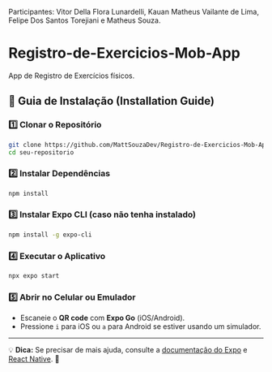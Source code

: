 
Participantes: Vitor Della Flora Lunardelli, Kauan Matheus Vailante de Lima, Felipe Dos Santos Torejiani e Matheus Souza.


# Registro-de-Exercicios-Mob-App
App de Registro de Exercícios físicos.

## 🚀 Guia de Instalação (Installation Guide)

### 1️⃣ Clonar o Repositório
```sh
git clone https://github.com/MattSouzaDev/Registro-de-Exercicios-Mob-App.git
cd seu-repositorio
```

### 2️⃣ Instalar Dependências
```sh
npm install
```

### 3️⃣ Instalar Expo CLI (caso não tenha instalado)
```sh
npm install -g expo-cli
```

### 4️⃣ Executar o Aplicativo
```sh
npx expo start
```

### 5️⃣ Abrir no Celular ou Emulador
- Escaneie o **QR code** com **Expo Go** (iOS/Android).
- Pressione `i` para iOS ou `a` para Android se estiver usando um simulador.

---

💡 **Dica:** Se precisar de mais ajuda, consulte a [documentação do Expo](https://docs.expo.dev/) e [React Native](https://reactnative.dev/). 🚀
